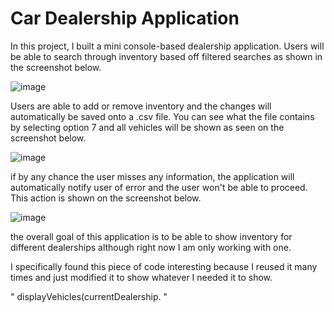 # Car Dealership Application

In this project, I built a mini console-based dealership application. Users will be able to search through inventory based off filtered searches as shown in the screenshot below. 

![image](https://github.com/user-attachments/assets/20875af3-645b-420d-b693-9d110443f433)

Users are able to add or remove inventory and the changes will automatically be saved onto a .csv file. You can see what the file contains by selecting option 7 and all vehicles will be shown as seen on the screenshot below. 

![image](https://github.com/user-attachments/assets/a41568f5-59fc-4882-881e-628667c89619)

if by any chance the user misses any information, the application will automatically notify user of error and the user won't be able to proceed. This action is shown on the screenshot below. 

![image](https://github.com/user-attachments/assets/7831d647-661e-4064-affe-7405d67ed940)

the overall goal of this application is to be able to show inventory for different dealerships although right now I am only working with one.

I specifically found this piece of code interesting because I reused it many times and just modified it to show whatever I needed it to show. 

" displayVehicles(currentDealership. "
